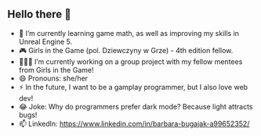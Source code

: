 ## Hello there 👋
- 🌱 I’m currently learning game math, as well as improving my skills in Unreal Engine 5.
- 🎮 Girls in the Game (pol. Dziewczyny w Grze) - 4th edition fellow.
- 👩🏻‍💻 I’m currently working on a group project with my fellow mentees from Girls in the Game!
- 😄 Pronouns: she/her
- ⚡ In the future, I want to be a gamplay programmer, but I also love web dev!
- 😂 Joke: Why do programmers prefer dark mode? Because light attracts bugs!
- 📫 LinkedIn: https://www.linkedin.com/in/barbara-bugajak-a99652352/
<!--
**bb-EDU/bb-EDU** is a ✨ _special_ ✨ repository because its `README.md` (this file) appears on your GitHub profile.

Here are some ideas to get you started:

- 🔭 I’m currently working on ...
- 🌱 I’m currently learning ...
- 👯 I’m looking to collaborate on ...
- 🤔 I’m looking for help with ...
- 💬 Ask me about ...
- 📫 How to reach me: ...
- 😄 Pronouns: ...
- ⚡ Fun fact: ...
-->
